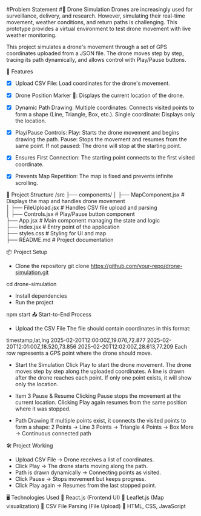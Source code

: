 #Problem Statement
#🚁 Drone Simulation
Drones are increasingly used for surveillance, delivery, and research. However, simulating their real-time movement, weather conditions, and return paths is challenging. This prototype provides a virtual environment to test drone movement with live weather monitoring.

This project simulates a drone's movement through a set of GPS coordinates uploaded from a JSON file. The drone moves step by step, tracing its path dynamically, and allows control with Play/Pause buttons.

🌟 Features
- [x] Upload CSV File: Load coordinates for the drone's movement.
- [x] Drone Position Marker 📍: Displays the current location of the drone.
- [x] Dynamic Path Drawing:
Multiple coordinates: Connects visited points to form a shape (Line, Triangle, Box, etc.).
Single coordinate: Displays only the location.

- [x] Play/Pause Controls:
Play: Starts the drone movement and begins drawing the path.
Pause: Stops the movement and resumes from the same point.
If not paused: The drone will stop at the starting point.
- [x] Ensures First Connection: The starting point connects to the first visited coordinate.
- [x] Prevents Map Repetition: The map is fixed and prevents infinite scrolling.

📂 Project Structure
/src
  ├── components/
  │   ├── MapComponent.jsx   # Displays the map and handles drone movement  
  │   ├── FileUpload.jsx     # Handles CSV file upload and parsing  
  │   ├── Controls.jsx       # Play/Pause button component  
  ├── App.jsx                # Main component managing the state and logic  
  ├── index.jsx              # Entry point of the application  
  ├── styles.css             # Styling for UI and map  
  ├── README.md              # Project documentation  

📦 Project Setup
- Clone the repository
git clone https://github.com/your-repo/drone-simulation.git

cd drone-simulation
- Install dependencies
- Run the project

npm start
📤 Start-to-End Process

- Upload the CSV File
The file should contain coordinates in this format:

timestamp,lat,lng
2025-02-20T12:00:00Z,19.076,72.877
2025-02-20T12:01:00Z,18.520,73.856
2025-02-20T12:02:00Z,28.613,77.209
Each row represents a GPS point where the drone should move.

- Start the Simulation
Click Play to start the drone movement.
The drone moves step by step along the uploaded coordinates.
A line is drawn after the drone reaches each point.
If only one point exists, it will show only the location.

- Item 3 Pause & Resume
Clicking Pause stops the movement at the current location.
Clicking Play again resumes from the same position where it was stopped.

- Path Drawing
If multiple points exist, it connects the visited points to form a shape:
2 Points → Line
3 Points → Triangle
4 Points → Box
More → Continuous connected path

🛠️ Project Working
- Upload CSV File → Drone receives a list of coordinates.
- Click Play → The drone starts moving along the path.
- Path is drawn dynamically → Connecting points as visited.
- Click Pause → Stops movement but keeps progress.
- Click Play again → Resumes from the last stopped point.

🖥️ Technologies Used
🔹 React.js (Frontend UI)
🔹 Leaflet.js (Map visualization)
🔹 CSV File Parsing (File Upload)
🔹 HTML, CSS, JavaScript

